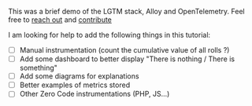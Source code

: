 This was a brief demo of the LGTM stack, Alloy and OpenTelemetry. Feel free to [reach out](https://linkedin.com/in/duveau) and [contribute](https://github.com/clementduveau/killercoda)

I am looking for help to add the following things in this tutorial:
- [ ] Manual instrumentation (count the cumulative value of all rolls ?)
- [ ] Add some dashboard to better display "There is nothing / There is something"
- [ ] Add some diagrams for explanations
- [ ] Better examples of metrics stored
- [ ] Other Zero Code instrumentations (PHP, JS...)